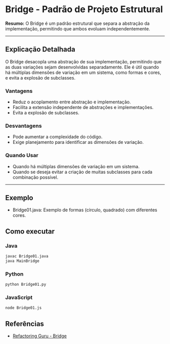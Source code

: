 # Bridge - Padrão de Projeto Estrutural

**Resumo:**
O Bridge é um padrão estrutural que separa a abstração da implementação, permitindo que ambos evoluam independentemente.

---

## Explicação Detalhada
O Bridge desacopla uma abstração de sua implementação, permitindo que as duas variações sejam desenvolvidas separadamente. Ele é útil quando há múltiplas dimensões de variação em um sistema, como formas e cores, e evita a explosão de subclasses.

### Vantagens
- Reduz o acoplamento entre abstração e implementação.
- Facilita a extensão independente de abstrações e implementações.
- Evita a explosão de subclasses.

### Desvantagens
- Pode aumentar a complexidade do código.
- Exige planejamento para identificar as dimensões de variação.

### Quando Usar
- Quando há múltiplas dimensões de variação em um sistema.
- Quando se deseja evitar a criação de muitas subclasses para cada combinação possível.

---

## Exemplo
- Bridge01.java: Exemplo de formas (círculo, quadrado) com diferentes cores.

## Como executar

### Java
```bash
javac Bridge01.java
java MainBridge
```

### Python
```bash
python Bridge01.py
```

### JavaScript
```bash
node Bridge01.js
```

## Referências
- [Refactoring Guru - Bridge](https://refactoring.guru/pt-br/design-patterns/bridge)
